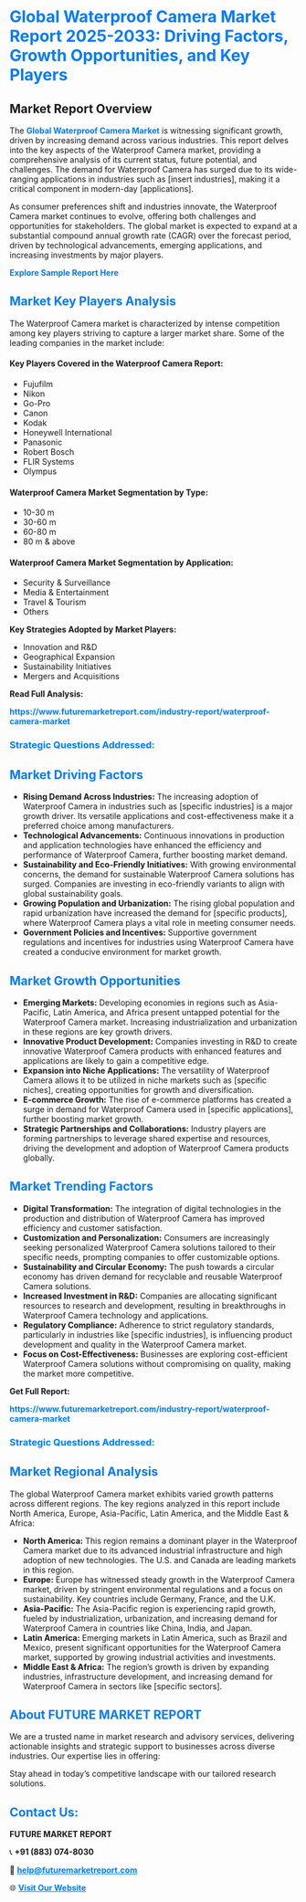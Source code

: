 <h1 style="color: #007BFF;">Global Waterproof Camera Market Report 2025-2033: Driving Factors, Growth Opportunities, and Key Players</h1>

<section id="overview">
<h2>Market Report Overview</h2>
<p>The <a href="https://www.futuremarketreport.com/industry-report/waterproof-camera-market" style="color: #007BFF; text-decoration: none;"><strong>Global Waterproof Camera Market</strong></a> is witnessing significant growth, driven by increasing demand across various industries. This report delves into the key aspects of the Waterproof Camera market, providing a comprehensive analysis of its current status, future potential, and challenges. The demand for Waterproof Camera has surged due to its wide-ranging applications in industries such as [insert industries], making it a critical component in modern-day [applications].</p>
<p>As consumer preferences shift and industries innovate, the Waterproof Camera market continues to evolve, offering both challenges and opportunities for stakeholders. The global market is expected to expand at a substantial compound annual growth rate (CAGR) over the forecast period, driven by technological advancements, emerging applications, and increasing investments by major players.</p>
</section>

<section id="overview">
<p><a href="https://www.futuremarketreport.com/request-sample/reportId=108441" style="color: #007BFF; text-decoration: none;"><strong>Explore Sample Report Here</strong></a></p>
</section>

<section id="key-players">
<h2 style="color: #007BFF;">Market Key Players Analysis</h2>
<p>The Waterproof Camera market is characterized by intense competition among key players striving to capture a larger market share. Some of the leading companies in the market include:</p>
<h4>Key Players Covered in the Waterproof Camera Report:</h4>
<ul><li>Fujufilm</li><li>Nikon</li><li>Go-Pro</li><li>Canon</li><li>Kodak</li><li>Honeywell International</li><li>Panasonic</li><li>Robert Bosch</li><li>FLIR Systems</li><li>Olympus</li></ul>
<h4>Waterproof Camera Market Segmentation by Type:</h4>
<ul><li>10-30 m</li><li>30-60 m</li><li>60-80 m</li><li>80 m &amp; above</li></ul>

<h4>Waterproof Camera Market Segmentation by Application:</h4>
<ul><li>Security &amp; Surveillance</li><li>Media &amp; Entertainment</li><li>Travel &amp; Tourism</li><li>Others</li></ul>
<p><strong>Key Strategies Adopted by Market Players:</strong></p>
<ul>
<li>Innovation and R&D</li>
<li>Geographical Expansion</li>
<li>Sustainability Initiatives</li>
<li>Mergers and Acquisitions</li>
</ul>
</section>

<section>
<p><strong>Read Full Analysis: </strong></p><a href="https://www.futuremarketreport.com/industry-report/waterproof-camera-market" style="color: #007BFF; text-decoration: none;"><strong>https://www.futuremarketreport.com/industry-report/waterproof-camera-market</strong></a>
<h3 style="color: #007BFF;">Strategic Questions Addressed:</h3>
</section>

<section id="driving-factors">
<h2 style="color: #007BFF;">Market Driving Factors</h2>
<ul>
<li><strong>Rising Demand Across Industries:</strong> The increasing adoption of Waterproof Camera in industries such as [specific industries] is a major growth driver. Its versatile applications and cost-effectiveness make it a preferred choice among manufacturers.</li>
<li><strong>Technological Advancements:</strong> Continuous innovations in production and application technologies have enhanced the efficiency and performance of Waterproof Camera, further boosting market demand.</li>
<li><strong>Sustainability and Eco-Friendly Initiatives:</strong> With growing environmental concerns, the demand for sustainable Waterproof Camera solutions has surged. Companies are investing in eco-friendly variants to align with global sustainability goals.</li>
<li><strong>Growing Population and Urbanization:</strong> The rising global population and rapid urbanization have increased the demand for [specific products], where Waterproof Camera plays a vital role in meeting consumer needs.</li>
<li><strong>Government Policies and Incentives:</strong> Supportive government regulations and incentives for industries using Waterproof Camera have created a conducive environment for market growth.</li>
</ul>
</section>

<section id="growth-opportunities">
<h2 style="color: #007BFF;">Market Growth Opportunities</h2>
<ul>
<li><strong>Emerging Markets:</strong> Developing economies in regions such as Asia-Pacific, Latin America, and Africa present untapped potential for the Waterproof Camera market. Increasing industrialization and urbanization in these regions are key growth drivers.</li>
<li><strong>Innovative Product Development:</strong> Companies investing in R&D to create innovative Waterproof Camera products with enhanced features and applications are likely to gain a competitive edge.</li>
<li><strong>Expansion into Niche Applications:</strong> The versatility of Waterproof Camera allows it to be utilized in niche markets such as [specific niches], creating opportunities for growth and diversification.</li>
<li><strong>E-commerce Growth:</strong> The rise of e-commerce platforms has created a surge in demand for Waterproof Camera used in [specific applications], further boosting market growth.</li>
<li><strong>Strategic Partnerships and Collaborations:</strong> Industry players are forming partnerships to leverage shared expertise and resources, driving the development and adoption of Waterproof Camera products globally.</li>
</ul>
</section>

<section id="trending-factors">
<h2 style="color: #007BFF;">Market Trending Factors</h2>
<ul>
<li><strong>Digital Transformation:</strong> The integration of digital technologies in the production and distribution of Waterproof Camera has improved efficiency and customer satisfaction.</li>
<li><strong>Customization and Personalization:</strong> Consumers are increasingly seeking personalized Waterproof Camera solutions tailored to their specific needs, prompting companies to offer customizable options.</li>
<li><strong>Sustainability and Circular Economy:</strong> The push towards a circular economy has driven demand for recyclable and reusable Waterproof Camera solutions.</li>
<li><strong>Increased Investment in R&D:</strong> Companies are allocating significant resources to research and development, resulting in breakthroughs in Waterproof Camera technology and applications.</li>
<li><strong>Regulatory Compliance:</strong> Adherence to strict regulatory standards, particularly in industries like [specific industries], is influencing product development and quality in the Waterproof Camera market.</li>
<li><strong>Focus on Cost-Effectiveness:</strong> Businesses are exploring cost-efficient Waterproof Camera solutions without compromising on quality, making the market more competitive.</li>
</ul>
</section>

<section>
<p><strong>Get Full Report: </strong></p><a href="https://www.futuremarketreport.com/industry-report/waterproof-camera-market" style="color: #007BFF; text-decoration: none;"><strong>https://www.futuremarketreport.com/industry-report/waterproof-camera-market</strong></a>
<h3 style="color: #007BFF;">Strategic Questions Addressed:</h3>
</section>


<section id="regional-analysis">
<h2 style="color: #007BFF;">Market Regional Analysis</h2>
<p>The global Waterproof Camera market exhibits varied growth patterns across different regions. The key regions analyzed in this report include North America, Europe, Asia-Pacific, Latin America, and the Middle East & Africa:</p>
<ul>
<li><strong>North America:</strong> This region remains a dominant player in the Waterproof Camera market due to its advanced industrial infrastructure and high adoption of new technologies. The U.S. and Canada are leading markets in this region.</li>
<li><strong>Europe:</strong> Europe has witnessed steady growth in the Waterproof Camera market, driven by stringent environmental regulations and a focus on sustainability. Key countries include Germany, France, and the U.K.</li>
<li><strong>Asia-Pacific:</strong> The Asia-Pacific region is experiencing rapid growth, fueled by industrialization, urbanization, and increasing demand for Waterproof Camera in countries like China, India, and Japan.</li>
<li><strong>Latin America:</strong> Emerging markets in Latin America, such as Brazil and Mexico, present significant opportunities for the Waterproof Camera market, supported by growing industrial activities and investments.</li>
<li><strong>Middle East & Africa:</strong> The region’s growth is driven by expanding industries, infrastructure development, and increasing demand for Waterproof Camera in sectors like [specific sectors].</li>
</ul>
</section>

<footer>
<h2 style="color: #007BFF;">About FUTURE MARKET REPORT</h2>
<p>We are a trusted name in market research and advisory services, delivering actionable insights and strategic support to businesses across diverse industries. Our expertise lies in offering:</p>

<p>Stay ahead in today’s competitive landscape with our tailored research solutions.</p>

<h2 style="color: #007BFF;">Contact Us:</h2>
<p><strong>FUTURE MARKET REPORT</strong></p>
<p>📞 <strong>+91 (883) 074-8030</strong></p>
<p>📧 <strong><a href="mailto:help@futuremarketreport.com" style="color: #007BFF;">help@futuremarketreport.com</a></strong></p>
<p>🌐 <strong><a href="https://www.futuremarketreport.com/" style="color: #007BFF;">Visit Our Website</a></strong></p>
</footer>